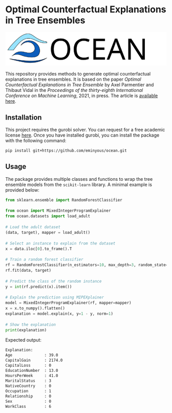 # Optimal Counterfactual Explanations in Tree Ensembles

![Logo](logo.svg)

This repository provides methods to generate optimal counterfactual explanations in tree ensembles.
It is based on the paper *Optimal Counterfactual Explanations in Tree Ensemble* by Axel Parmentier and Thibaut Vidal in the *Proceedings of the thirty-eighth International Conference on Machine Learning*, 2021, in press. The article is [available here](http://proceedings.mlr.press/v139/parmentier21a/parmentier21a.pdf).

## Installation

This project requires the gurobi solver. You can request for a free academic license [here](https://www.gurobi.com/academia/academic-program-and-licenses/). Once you have installed gurobi, you can install the package with the following command:

```bash
pip install git+https://github.com/eminyous/ocean.git
```

## Usage

The package provides multiple classes and functions to wrap the tree ensemble models from the `scikit-learn` library. A minimal example is provided below:

```python
from sklearn.ensemble import RandomForestClassifier

from ocean import MixedIntegerProgramExplainer
from ocean.datasets import load_adult

# Load the adult dataset
(data, target), mapper = load_adult()

# Select an instance to explain from the dataset
x = data.iloc[0].to_frame().T

# Train a random forest classifier
rf = RandomForestClassifier(n_estimators=10, max_depth=3, random_state=42)
rf.fit(data, target)

# Predict the class of the random instance
y = int(rf.predict(x).item())

# Explain the prediction using MIPEXplainer
model = MixedIntegerProgramExplainer(rf, mapper=mapper)
x = x.to_numpy().flatten()
explanation = model.explain(x, y=1 - y, norm=1)

# Show the explanation
print(explanation)
```

Expected output:

```plaintext
Explanation:
Age              : 39.0
CapitalGain      : 2174.0
CapitalLoss      : 0
EducationNumber  : 13.0
HoursPerWeek     : 41.0
MaritalStatus    : 3
NativeCountry    : 0
Occupation       : 1
Relationship     : 0
Sex              : 0
WorkClass        : 6
```
